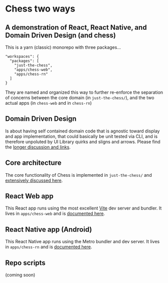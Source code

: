 # Chess two ways
## A demonstration of React, React Native, and Domain Driven Design (and chess)

This is a yarn (classic) monorepo with three packages...
```  
"workspaces": {
  "packages": [
    "just-the-chess",
    "apps/chess-web",
    "apps/chess-rn"
  ]
}
```

They are named and organized this way to further re-enforce the separation of concerns between the core domain (in `just-the-chess/`), and the two actual apps (in `chess-web` and in `chess-rn`)

## Domain Driven Design 
Is about having self contained domain code that is agnostic toward display and app implementation, that could basically be unit tested via CLI, and is therefore unpoluted by UI Library quirks and sligns and arrows.  Please find the [longer discussion and links](./DDD.md).

## Core architecture
The core functionality of Chess is implemented in `just-the-chess/` and [extensively discussed here](./just-the-chess/CORE_ARCH.md). 

## React Web app
This React app runs using the most excellent [Vite](https://vitejs.dev/) dev server and bundler.  It lives in `apps/chess-web` and is [documented here](./apps/chess-web/README.md).

## React Native app (Android)
This React Native app runs using the Metro bundler and dev server.  It lives in `apps/chess-rn` and is [documented here](./apps/chess-rn/README.md).

## Repo scripts

(coming soon)

